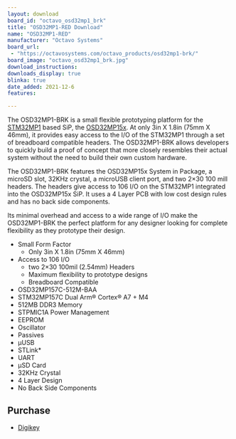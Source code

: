 ```yaml
---
layout: download
board_id: "octavo_osd32mp1_brk"
title: "OSD32MP1-RED Download"
name: "OSD32MP1-RED"
manufacturer: "Octavo Systems"
board_url:
 - "https://octavosystems.com/octavo_products/osd32mp1-brk/"
board_image: "octavo_osd32mp1_brk.jpg"
download_instructions:
downloads_display: true
blinka: true
date_added: 2021-12-6
features:

---
```


The OSD32MP1-BRK is a small flexible prototyping platform for the [STM32MP1](https://www.st.com/en/microcontrollers-microprocessors/stm32mp1-series.html) based SiP, the [OSD32MP15x](https://octavosystems.com/octavo_products/osd32mp15x/). At only 3in X 1.8in (75mm X 46mm), it provides easy access to the I/O of the STM32MP1 through a set of breadboard compatible headers. The OSD32MP1-BRK allows developers to quickly build a proof of concept that more closely resembles their actual system without the need to build their own custom hardware.

The OSD32MP1-BRK features the OSD32MP15x System in Package, a microSD slot, 32KHz crystal, a microUSB client port, and two 2×30 100 mill headers. The headers give access to 106 I/O on the STM32MP1 integrated into the OSD32MP15x SiP. It uses a 4 Layer PCB with low cost design rules and has no back side components.

Its minimal overhead and access to a wide range of I/O make the OSD32MP1-BRK the perfect platform for any designer looking for complete flexibility as they prototype their design.

- Small Form Factor
  - Only 3in X 1.8in (75mm X 46mm)
- Access to 106 I/O
  - two 2×30 100mil (2.54mm) Headers
  - Maximum flexibility to prototype designs
  - Breadboard Compatible
-  OSD32MP157C-512M-BAA
  - STM32MP157C Dual Arm® Cortex® A7 + M4
  - 512MB DDR3 Memory
  - STPMIC1A Power Management
  - EEPROM
  - Oscillator
  - Passives
- µUSB
- STLink*
- UART
- µSD Card
- 32KHz Crystal
- 4 Layer Design
- No Back Side Components

## Purchase
* [Digikey](https://www.digikey.com/en/products/detail/octavo-systems-llc/OSD32MP1-BRK/12144788)

